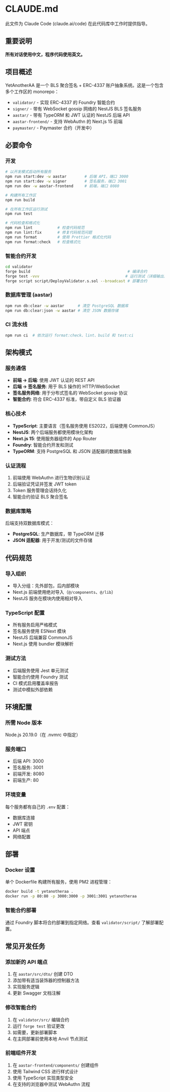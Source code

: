 # CLAUDE.md

此文件为 Claude Code (claude.ai/code) 在此代码库中工作时提供指导。

## 重要说明
**所有对话使用中文，程序代码使用英文。**

## 项目概述
YetAnotherAA 是一个 BLS 聚合签名 + ERC-4337 账户抽象系统。这是一个包含多个工作区的 monorepo：
- `validator/` - 实现 ERC-4337 的 Foundry 智能合约
- `signer/` - 带有 WebSocket gossip 网络的 NestJS BLS 签名服务
- `aastar/` - 带有 TypeORM 和 JWT 认证的 NestJS 后端 API
- `aastar-frontend/` - 支持 WebAuthn 的 Next.js 15 前端
- `paymaster/` - Paymaster 合约（开发中）

## 必要命令

### 开发
```bash
# 以开发模式启动所有服务
npm run start:dev -w aastar        # 后端 API，端口 3000
npm run start:dev -w signer        # 签名服务，端口 3001
npm run dev -w aastar-frontend     # 前端，端口 8080

# 构建所有工作区
npm run build

# 在所有工作区运行测试
npm run test

# 代码检查和格式化
npm run lint           # 检查代码规范
npm run lint:fix       # 修复代码规范问题
npm run format         # 使用 Prettier 格式化代码
npm run format:check   # 检查格式化
```

### 智能合约开发
```bash
cd validator
forge build                                           # 编译合约
forge test -vvv                                      # 运行测试（详细输出）
forge script script/DeployValidator.s.sol --broadcast # 部署合约
```

### 数据库管理 (aastar)
```bash
npm run db:clear -w aastar      # 清空 PostgreSQL 数据库
npm run db:clear:json -w aastar # 清空 JSON 数据存储
```

### CI 流水线
```bash
npm run ci  # 依次运行 format:check、lint、build 和 test:ci
```

## 架构模式

### 服务通信
- **前端 → 后端**: 使用 JWT 认证的 REST API
- **后端 → 签名服务**: 用于 BLS 操作的 HTTP/WebSocket
- **签名服务网络**: 用于分布式签名的 WebSocket gossip 协议
- **智能合约**: 符合 ERC-4337 标准，带自定义 BLS 验证器

### 核心技术
- **TypeScript**: 主要语言（签名服务使用 ES2022，后端使用 CommonJS）
- **NestJS**: 两个后端服务都使用模块化架构
- **Next.js 15**: 使用服务器组件的 App Router
- **Foundry**: 智能合约开发和测试
- **TypeORM**: 支持 PostgreSQL 和 JSON 适配器的数据库抽象

### 认证流程
1. 前端使用 WebAuthn 进行生物识别认证
2. 后端验证凭证并签发 JWT token
3. Token 服务管理会话持久化
4. 智能合约验证 BLS 聚合签名

### 数据库策略
后端支持双数据库模式：
- **PostgreSQL**: 生产数据库，带 TypeORM 迁移
- **JSON 适配器**: 用于开发/测试的文件存储

## 代码规范

### 导入组织
- 导入分组：先外部包，后内部模块
- Next.js 前端使用绝对导入（`@/components`、`@/lib`）
- NestJS 服务在模块内使用相对导入

### TypeScript 配置
- 所有服务启用严格模式
- 签名服务使用 ESNext 模块
- NestJS 后端兼容 CommonJS
- Next.js 使用 bundler 模块解析

### 测试方法
- 后端服务使用 Jest 单元测试
- 智能合约使用 Foundry 测试
- CI 模式启用覆盖率报告
- 测试中模拟外部依赖

## 环境配置

### 所需 Node 版本
Node.js 20.19.0（在 .nvmrc 中指定）

### 服务端口
- 后端 API: 3000
- 签名服务: 3001
- 前端开发: 8080
- 前端生产: 80

### 环境变量
每个服务都有自己的 `.env` 配置：
- 数据库连接
- JWT 密钥
- API 端点
- 网络配置

## 部署

### Docker 设置
单个 Dockerfile 构建所有服务，使用 PM2 进程管理：
```bash
docker build -t yetanotheraa .
docker run -p 80:80 -p 3000:3000 -p 3001:3001 yetanotheraa
```

### 智能合约部署
通过 Foundry 脚本将合约部署到指定网络。查看 `validator/script/` 了解部署配置。

## 常见开发任务

### 添加新的 API 端点
1. 在 `aastar/src/dto/` 创建 DTO
2. 添加带有适当装饰器的控制器方法
3. 实现服务逻辑
4. 更新 Swagger 文档注解

### 修改智能合约
1. 在 `validator/src/` 编辑合约
2. 运行 `forge test` 验证更改
3. 如需要，更新部署脚本
4. 在主网部署前使用本地 Anvil 节点测试

### 前端组件开发
1. 在 `aastar-frontend/components/` 创建组件
2. 使用 Tailwind CSS 进行样式设计
3. 使用 TypeScript 实现类型安全
4. 在支持的浏览器中测试 WebAuthn 流程